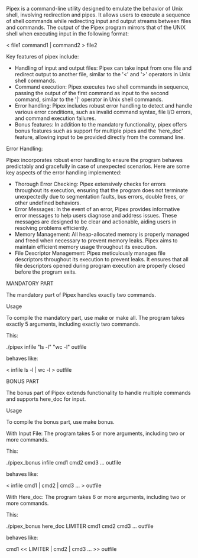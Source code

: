 Pipex is a command-line utility designed to emulate the behavior of Unix shell, involving redirection and pipes.
It allows users to execute a sequence of shell commands while redirecting input and output streams between files and commands.
The output of the Pipex program mirrors that of the UNIX shell when executing input in the following format:

< file1 command1 | command2 > file2

Key features of pipex include:

* Handling of input and output files: Pipex can take input from one file and redirect output to another file, similar to the '<' and '>' operators in Unix shell commands.
* Command execution: Pipex executes two shell commands in sequence, passing the output of the first command as input to the second command, similar to the '|' operator in Unix shell commands.
* Error handling: Pipex includes robust error handling to detect and handle various error conditions, such as invalid command syntax, file I/O errors, and command execution failures.
* Bonus features: In addition to the mandatory functionality, pipex offers bonus features such as support for multiple pipes and the 'here_doc' feature, allowing input to be provided directly from the command line.


Error Handling:

Pipex incorporates robust error handling to ensure the program behaves predictably and gracefully in case of unexpected scenarios. Here are some key aspects of the error handling implemented:

* Thorough Error Checking: Pipex extensively checks for errors throughout its execution, ensuring that the program does not terminate unexpectedly due to segmentation faults, bus errors, double frees, or other undefined behaviors.
* Error Messages: In the event of an error, Pipex provides informative error messages to help users diagnose and address issues. These messages are designed to be clear and actionable, aiding users in resolving problems efficiently.
* Memory Management: All heap-allocated memory is properly managed and freed when necessary to prevent memory leaks. Pipex aims to maintain efficient memory usage throughout its execution.
* File Descriptor Management: Pipex meticulously manages file descriptors throughout its execution to prevent leaks. It ensures that all file descriptors opened during program execution are properly closed before the program exits.


MANDATORY PART

The mandatory part of Pipex handles exactly two commands.

Usage

To compile the mandatory part, use make or make all.
The program takes exactly 5 arguments, including exactly two commands.

This:

./pipex infile "ls -l" "wc -l" outfile

behaves like:

< infile ls -l | wc -l > outfile


BONUS PART

The bonus part of Pipex extends functionality to handle multiple commands and supports here_doc for input.

Usage

To compile the bonus part, use make bonus.

With Input File:
The program takes 5 or more arguments, including two or more commands.

This:

./pipex_bonus infile cmd1 cmd2 cmd3 ... outfile

behaves like:

< infile cmd1 | cmd2 | cmd3 ... > outfile

With Here_doc:
The program takes 6 or more arguments, including two or more commands.

This:

./pipex_bonus here_doc LIMITER cmd1 cmd2 cmd3 ... outfile

behaves like:

cmd1 << LIMITER | cmd2 | cmd3 ... >> outfile

